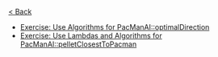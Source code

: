 [< Back](../README.md)

* [Exercise: Use Algorithms for PacManAI::optimalDirection](optimal_direction/README.md)
* [Exercise: Use Lambdas and Algorithms for PacManAI::pelletClosestToPacman](pellet_closest_to_pacman/README.md)
